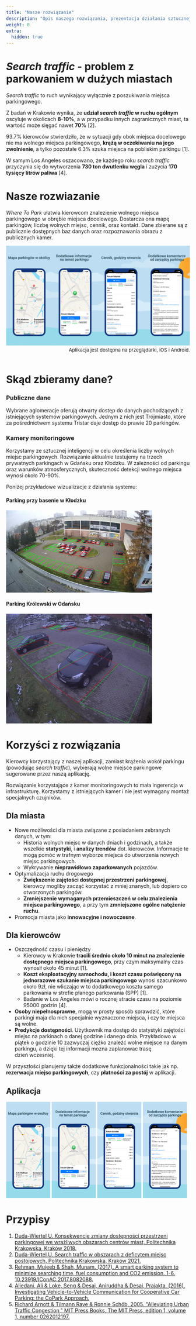 ```yaml
---
title: "Nasze rozwiązanie"
description: "Opis naszego rozwiązania, prezentacja działania sztucznej inteligencji"
weight: 0
extra:
  hidden: true
---
```


# *Search traffic* - problem z parkowaniem w dużych miastach

*Search traffic* to ruch wynikający wyłącznie z poszukiwania miejsca parkingowego.

Z badań w Krakowie wynika, że **udział *search traffic* w ruchu ogólnym** oscyluje w okolicach **8-10%**, a w przypadku innych zagranicznych miast, ta wartość może sięgać nawet **70%** [2].

93.7% kierowców stwierdziło, że w sytuacji gdy obok miejsca docelowego nie ma wolnego miejsca parkingowego, **krążą w oczekiwaniu na jego zwolnienie**, a tylko pozostałe 6.3% szuka miejsca na pobliskim parkingu [1]. 

W samym Los Angeles oszacowano, że każdego roku *search traffic* przyczynia się do wytworzenia **730 ton dwutlenku węgla** i zużycia **170 tysięcy litrów paliwa** [4].

# Nasze rozwiazanie

*Where To Park* ułatwia kierowcom znalezienie wolnego miejsca parkingowego w obrębie miejsca docelowego. Dostarcza ona mapę parkingów, liczbę wolnych miejsc, cennik, oraz kontakt. Dane zbierane są z publicznie dostępnych baz danych oraz rozpoznawania obrazu z publicznych kamer. 

<img src="/pl/preview.jpg"/>
<div style="text-align: right;">
  <font size="2">Aplikacja jest dostępna na przeglądarki, iOS i Android.</font>
</div>
<br/>

# Skąd zbieramy dane?

### Publiczne dane

Wybrane aglomeracje oferują otwarty dostęp do danych pochodzących z istniejących systemów parkingowych. 
Jednym z nich jest Trójmiasto, które za pośrednictwem systemu Tristar daje dostęp do prawie 20 parkingów.

### Kamery monitoringowe
Korzystamy ze sztucznej inteligencji w celu określenia liczby wolnych miejsc parkingowych. 
Rozwiązanie aktualnie testujemy na trzech prywatnych parkingach w Gdańsku oraz Kłodzku. 
W zależności od parkingu oraz warunków atmosferycznych, skuteczność detekcji wolnego miejsca wynosi około 70-90%.

Poniżej przykładowe wizualizacje z działania systemu:

#### Parking przy basenie w Kłodzku
<a href="/visualisation/basen_klodzko-1.webp" target="_blank">
    <img src="/visualisation/basen_klodzko-1.webp" width="400px">
</a>

#### Parking Królewski w Gdańsku

<a href="/visualisation/krolewski_gdansk-1.webp" target="_blank">
    <img src="/visualisation/krolewski_gdansk-1.webp" width="400px">
</a>


# Korzyści z rozwiązania

Kierowcy korzystający z naszej aplikacji, zamiast krążenia wokół parkingu (powodując *search traffic*), wybierają wolne miejsce parkingowe sugerowane przez naszą aplikację.

Rozwiązanie korzystające z kamer monitoringowych to mała ingerencja w infrastrukturę. Korzystamy z istniejących kamer i nie jest wymagany montaż specjalnych czujników.

## Dla miasta

- Nowe możliwości dla miasta związane z posiadaniem zebranych danych, w tym:
  - Historia wolnych miejsc w danych dniach i godzinach, a także wszelkie **statystyki**, i **analizy trendów** dot. kierowców. Informacje te mogą pomóc w trafnym wyborze miejsca do utworzenia nowych miejsc parkingowych.
  - Wykrywanie **nieprawidłowo zaparkowanych** pojazdów.
- Optymalizacja ruchu drogowego
  - **Zwiększenie zajętości dostępnej przestrzeni parkingowej**, kierowcy mogliby zacząć korzystać z mniej znanych, lub dopiero co otworzonych parkingów.
  - **Zmniejszenie wymaganych przemieszczeń w celu znalezienia miejsca parkingowego**, a przy tym **zmniejszone ogólne natężenie ruchu**.
- Promocja miasta jako **innowacyjne i nowoczesne**.

## Dla kierowców
- Oszczędność czasu i pieniędzy
    - Kierowcy w Krakowie **tracili średnio około 10 minut na znalezienie dostępnego miejsca parkingowego**, przy czym maksymalny czas wynosił około 45 minut [1].
    - **Koszt eksploatacyjny samochodu, i koszt czasu poświęcony na jednorazowe szukanie miejsca parkingowego** wynosi szacunkowo około 9zł, nie wliczając w to dodatkowego kosztu samego parkowania w strefie płanego parkowania (SPP) [1].
    - Badanie w Los Angeles mówi o rocznej stracie czasu na poziomie 95000 godzin [4].
- **Osoby niepełnosprawne**, mogą w prosty sposób sprawdzić, które parkingi maja dla nich specjalnie wyznaczone miejsca, i czy te miejsca są wolne. 
- **Predykcje dostępności**. Użytkownik ma dostęp do statystyki zajętości miejsc na parkinach o danej godzine i danego dnia. Przykładowo w piątek o godzinie 10 zazwyczaj ciężko znaleźć wolne miejsce na danym parkingu, a dzięki tej informacji mozna zaplanowac trasę dzień wczesniej.


W przyszłości planujemy także dodatkowe funkcjonalności takie jak np. **rezerwacja miejsc parkingowych**, czy **płatności za postój** w aplikacji.

## Aplikacja

<p>
  <img src="/pl/preview/image1.png" width="24%"/>
  <img src="/pl/preview/image2.png" width="24%"/>
  <img src="/pl/preview/image3.png" width="24%"/>
  <img src="/pl/preview/image4.png" width="24%"/>
</p>

# Przypisy
1. [Duda-Wiertel U. Konsekwencje zmiany dostępności przestrzeni parkingowej we wrażliwych obszarach centrów miast, Politechnika Krakowska, Kraków 2018.](https://yadda.icm.edu.pl/baztech/element/bwmeta1.element.baztech-51e98198-f84e-4b3f-8a4a-2492f1fef1df)
2. [Duda-Wiertel U. Search traffic w obszarach z deficytem miejsc postojowych, Politechnika Krakowska, Kraków 2021.](https://yadda.icm.edu.pl/baztech/element/bwmeta1.element.baztech-d8bf4176-2ea0-4571-b5a5-bdc066343c33)
3. [Rehman, Mujeeb & Shah, Munam. (2017). A smart parking system to minimize searching time, fuel consumption and CO2 emission. 1-6. 10.23919/IConAC.2017.8082088.](https://www.researchgate.net/publication/320826298_A_smart_parking_system_to_minimize_searching_time_fuel_consumption_and_CO2_emission)
4. [Aliedani, Ali & Loke, Seng & Desai, Aniruddha & Desai, Prajakta. (2016). Investigating Vehicle-to-Vehicle Communication for Cooperative Car Parking: the CoPark Approach.](https://www.researchgate.net/publication/307534127_Investigating_Vehicle-to-Vehicle_Communication_for_Cooperative_Car_Parking_the_CoPark_Approach)
5. [Richard Arnott & Tilmann Rave & Ronnie Schöb, 2005. "Alleviating Urban Traffic Congestion," MIT Press Books, The MIT Press, edition 1, volume 1, number 0262012197.](https://ideas.repec.org/b/mtp/titles/0262012197.html)
